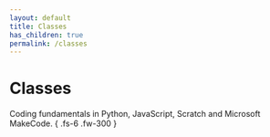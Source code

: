```yaml
---
layout: default
title: Classes
has_children: true
permalink: /classes
---
```


# Classes

Coding fundamentals in Python, JavaScript, Scratch and Microsoft MakeCode.
{ .fs-6 .fw-300 }
